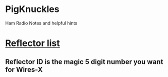 # PigKnuckles
Ham Radio Notes and helpful hints

# [Reflector list](https://w0chp.radio/ysf-reflectors/)
## Reflector ID is the magic 5 digit number you want for Wires-X
